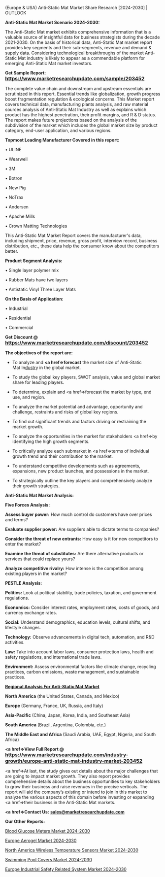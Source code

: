  (Europe & USA) Anti-Static Mat Market Share Research [2024-2030] | OUTLOOK

<strong>Anti-Static Mat Market Scenario 2024-2030:</strong>

The Anti-Static Mat market exhibits comprehensive information that is a valuable source of insightful data for business strategists during the decade 2021-2030. On the basis of historical data, Anti-Static Mat market report provides key segments and their sub-segments, revenue and demand &amp; supply data. Considering technological breakthroughs of the market Anti-Static Mat industry is likely to appear as a commendable platform for emerging Anti-Static Mat market investors.

<strong>Get Sample Report: <a href=https://www.marketresearchupdate.com/sample/203452><font size=3 color=#0000ff>https://www.marketresearchupdate.com/sample/203452</font></a></strong>

The complete value chain and downstream and upstream essentials are scrutinized in this report. Essential trends like globalization, growth progress boost fragmentation regulation &amp; ecological concerns. This Market report covers technical data, manufacturing plants analysis, and raw material sources analysis of Anti-Static Mat Industry as well as explains which product has the highest penetration, their profit margins, and R & D status. The report makes future projections based on the analysis of the subdivision of the market which includes the global market size by product category, end-user application, and various regions.

<strong>Topmost Leading Manufacturer Covered in this report:</strong>

• ULINE

• Wearwell

• 3M

• Botron

• New Pig

• NoTrax

• Andersen

• Apache Mills

• Crown Matting Technologies

This Anti-Static Mat Market Report covers the manufacturer's data, including shipment, price, revenue, gross profit, interview record, business distribution, etc., these data help the consumer know about the competitors better.

<strong>Product Segment Analysis: </strong>

• Single layer polymer mix

• Rubber Mats have two layers

• Antistatic Vinyl Three Layer Mats

<strong>On the Basis of Application:</strong>

• Industrial

• Residential

• Commercial

<strong>Get Discount @ <a href=https://www.marketresearchupdate.com/discount/203452><font size=3 color=#0000ff>https://www.marketresearchupdate.com/discount/203452</font></a></strong>

<strong><b>The objectives of the report are:</b></strong>

- To analyze and <strong><a href=><strong>forecast</strong></a></strong> the market size of Anti-Static Mat In<a href=ASDF991299>dustr</a>y in the global market.

- To study the global key players, SWOT analysis, value and global market share for leading players.

- To determine, explain and <a href=>forecast</a> the market by type, end use, and region.

- To analyze the market potential and advantage, opportunity and challenge, restraints and risks of global key regions.

- To find out significant trends and factors driving or restraining the market growth.

- To analyze the opportunities in the market for stakeholders <a href=>by</a> identifying the high growth segments.

- To critically analyze each submarket in <a href=>terms</a> of individual growth trend and their contribution to the market.

- To understand competitive developments such as agreements, expansions, new product launches, and possessions in the market.

- To strategically outline the key players and comprehensively analyze their growth strategies.

<strong>Anti-Static Mat Market Analysis:</strong>

<strong>Five Forces Analysis:</strong>

<strong>Assess buyer power:</strong> How much control do customers have over prices and terms?

<strong>Evaluate supplier power:</strong> Are suppliers able to dictate terms to companies?

<strong>Consider the threat of new entrants:</strong> How easy is it for new competitors to enter the market?

<strong>Examine the threat of substitutes:</strong> Are there alternative products or services that could replace yours?

<strong>Analyze competitive rivalry:</strong> How intense is the competition among existing players in the market?

<strong>PESTLE Analysis:</strong>

<strong>Politics:</strong> Look at political stability, trade policies, taxation, and government regulations.

<strong>Economics:</strong> Consider interest rates, employment rates, costs of goods, and currency exchange rates.

<strong>Social:</strong> Understand demographics, education levels, cultural shifts, and lifestyle changes.

<strong>Technology:</strong> Observe advancements in digital tech, automation, and R&D activities.

<strong>Law:</strong> Take into account labor laws, consumer protection laws, health and safety regulations, and international trade laws.

<strong>Environment:</strong> Assess environmental factors like climate change, recycling practices, carbon emissions, waste management, and sustainable practices.

<strong><u><b>Regional Analysis For Anti-Static Mat Market</b></u></strong>

<strong><b>North America</b></strong> (the United States, Canada, and Mexico)

<strong><b>Europe </b></strong>(Germany, France, UK, Russia, and Italy)

<strong><b>Asia-Pacific</b></strong> (China, Japan, Korea, India, and Southeast Asia)

<strong><b>South America</b></strong> (Brazil, Argentina, Colombia, etc.)

<strong><b>The Middle East and Africa</b></strong> (Saudi Arabia, UAE, Egypt, Nigeria, and South Africa)

<strong><a href=>View Full Report</a> @ <a href=https://www.marketresearchupdate.com/industry-growth/europe-anti-static-mat-industry-market-203452><font size=3 color=#0000ff>https://www.marketresearchupdate.com/industry-growth/europe-anti-static-mat-industry-market-203452</font></a></strong>

<a href=>At last,</a> the study gives out details about the major challenges that are going to impact market growth. They also report provides comprehensive details about the business opportunities to key stakeholders to grow their business and raise revenues in the precise verticals. The report will aid the company’s existing or intend to join in this market to analyze the various aspects of this domain before investing or expanding <a href=>their</a> business in the Anti-Static Mat markets.

<strong><a href=>Contact Us:</a></strong>
<strong>sales@marketresearchupdate.com</strong>

<strong>Our Other Reports:</strong>

<a href=https://www.linkedin.com/pulse/blood-glucose-meters-market-industry-analysis>Blood Glucose Meters Market 2024-2030</a>

<a href=https://www.linkedin.com/pulse/europe-aerogel-market-size-upcoming-growth-global-analysis>Europe Aerogel Market 2024-2030</a>

<a href=https://www.linkedin.com/pulse/north-america-wireless-temperature-sensors-market>North America Wireless Temperature Sensors Market 2024-2030</a>

<a href=https://www.linkedin.com/pulse/swimming-pool-covers-market-size-growth-set-6ovof/>Swimming Pool Covers Market 2024-2030</a>

<a href=https://www.linkedin.com/pulse/europe-industrial-safety-related-system-market-xk9zf/>Europe Industrial Safety Related System Market 2024-2030</a>

